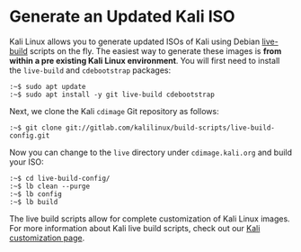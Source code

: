 # Generate an Updated Kali ISO

Kali Linux allows you to generate updated ISOs of Kali using Debian [live-build](http://live.debian.net/devel/live-build/) scripts on the fly. The easiest way to generate these images is **from within a pre existing Kali Linux environment**. You will first need to install the `live-build` and `cdebootstrap` packages:

```
:~$ sudo apt update
:~$ sudo apt install -y git live-build cdebootstrap
```

Next, we clone the Kali `cdimage` Git repository as follows:

```
:~$ git clone git://gitlab.com/kalilinux/build-scripts/live-build-config.git
```

Now you can change to the `live` directory under `cdimage.kali.org` and build your ISO:

```
:~$ cd live-build-config/
:~$ lb clean --purge
:~$ lb config
:~$ lb build
```

The live build scripts allow for complete customization of Kali Linux images. For more information about Kali live build scripts, check out our [Kali customization page](broken-reference).
